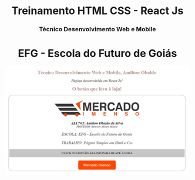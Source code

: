 <h1 align="center">Treinamento HTML CSS - React Js</h1>
<h3 align="center">Técnico Desenvolvimento Web e Mobile</h3>
<h1 align="center">EFG - Escola do Futuro de Goiás</h1>
<img src='./src/imgs/telaprincipal.jpg' />
